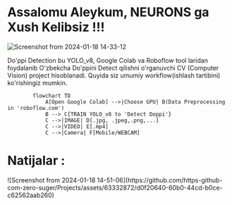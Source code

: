 # Assalomu Aleykum, NEURONS ga Xush Kelibsiz !!!

<p align=”center”>

![Screenshot from 2024-01-18 14-33-12](https://github.com/https-github-com-zero-suger/Projects/assets/63332872/3bc87dab-d3a7-44b7-ba6c-8f3254799b82)

</p>

Do'ppi Detection bu YOLO_v8, Google Colab va Roboflow tool laridan foydalanib O'zbekcha Do'ppini Detect qilishni o'rganuvchi CV (Computer Vision) project hisoblanadi. Quyida siz umumiy workflow(ishlash tartibini) ko'rishingiz mumkin.
<br>


``` mermaid
        flowchart TD
            A[Open Google Colab] -->|Choose GPU| B(Data Preprocessing in 'roboflow.com')
            B --> C{TRAIN YOLO_v8 to 'Detect Doppi'}
            C -->|IMAGE| D[.jpg, .jpeg,.png,...]
            C -->|VIDEO| E[.mp4]
            C -->|Camera| F[Mobile/WEBCAM]
```
# Natijalar : 
<p align=”center”>
![Screenshot from 2024-01-18 14-51-06](https://github.com/https-github-com-zero-suger/Projects/assets/63332872/d0f20640-60b0-44cd-b0ce-c62562aab260)

</p>
